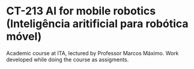 # CT-213 AI for mobile robotics (Inteligência aritificial para robótica móvel)
Academic course at ITA, lectured by Professor Marcos Máximo. Work developed while doing the course as assigments.
